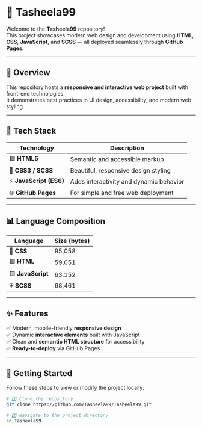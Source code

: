 # 🌸 Tasheela99

Welcome to the **Tasheela99** repository!  
This project showcases modern web design and development using **HTML**, **CSS**, **JavaScript**, and **SCSS** — all deployed seamlessly through **GitHub Pages**.

---

## 🧭 Overview

This repository hosts a **responsive and interactive web project** built with front-end technologies.  
It demonstrates best practices in UI design, accessibility, and modern web styling.

---

## 🧩 Tech Stack

| Technology | Description |
|-------------|-------------|
| 🟦 **HTML5** | Semantic and accessible markup |
| 🎨 **CSS3 / SCSS** | Beautiful, responsive design styling |
| ⚡ **JavaScript (ES6)** | Adds interactivity and dynamic behavior |
| 🌐 **GitHub Pages** | For simple and free web deployment |

---

## 📊 Language Composition

| Language | Size (bytes) |
|-----------|---------------|
| 🎨 **CSS** | 95,058 |
| 🟪 **HTML** | 59,051 |
| 🟨 **JavaScript** | 63,152 |
| 💗 **SCSS** | 68,461 |

---

## ✨ Features

✅ Modern, mobile-friendly **responsive design**  
✅ Dynamic **interactive elements** built with JavaScript  
✅ Clean and **semantic HTML structure** for accessibility  
✅ **Ready-to-deploy** via GitHub Pages  

---

## 🚀 Getting Started

Follow these steps to view or modify the project locally:

```bash
# 1️⃣ Clone the repository
git clone https://github.com/Tasheela99/Tasheela99.git

# 2️⃣ Navigate to the project directory
cd Tasheela99
